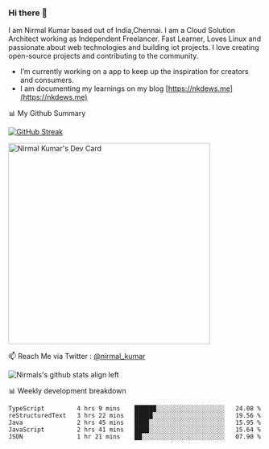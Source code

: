 ### Hi there 👋

 I am Nirmal Kumar based out of India,Chennai. I am a Cloud Solution Architect working as Independent Freelancer. Fast Learner, Loves Linux and passionate about web technologies and building iot projects. I love creating open-source projects and contributing to the community.

- I’m currently working on a app to keep up the inspiration for creators and consumers.
- I am documenting my learnings on my blog [https://nkdews.me](https://nkdews.me)


📊 My Github Summary

[![GitHub Streak](https://github-readme-streak-stats.herokuapp.com?user=nk-gears&theme=dark&hide_border=true&date_format=M%20j%5B%2C%20Y%5D)](https://git.io/streak-stats)

<a href="https://app.daily.dev/nirmal_kumar"><img src="https://api.daily.dev/devcards/a16cfcf02d384b16b41de71ce4d1d811.png?r=8ve" width="400" alt="Nirmal Kumar's Dev Card"/></a>

📫 Reach Me via  Twitter : [@nirmal_kumar](https://twitter.com/nirmal_kumar)

![Nirmals's github stats align left](https://github-readme-stats.vercel.app/api?username=nk-gears&show_icons=true)


📊 Weekly development breakdown

<!--START_SECTION:waka-->

```text
TypeScript         4 hrs 9 mins    ██████░░░░░░░░░░░░░░░░░░░   24.08 %
reStructuredText   3 hrs 22 mins   █████░░░░░░░░░░░░░░░░░░░░   19.56 %
Java               2 hrs 45 mins   ████░░░░░░░░░░░░░░░░░░░░░   15.95 %
JavaScript         2 hrs 41 mins   ████░░░░░░░░░░░░░░░░░░░░░   15.64 %
JSON               1 hr 21 mins    ██░░░░░░░░░░░░░░░░░░░░░░░   07.90 %
```

<!--END_SECTION:waka-->


